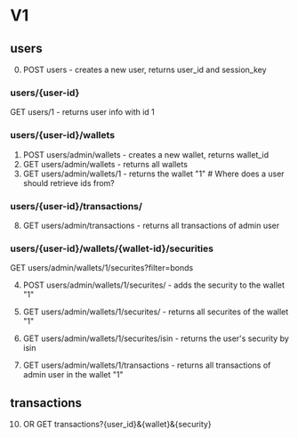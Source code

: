         
# V1

## users
0. POST users - creates a new user, returns user_id and session_key

### users/{user-id}
GET users/1 - returns user info with id 1

### users/{user-id}/wallets

1. POST users/admin/wallets - creates a new wallet, returns wallet_id
2. GET 	users/admin/wallets - returns all wallets
3. GET 	users/admin/wallets/1 - returns the wallet "1"   # Where does a user should retrieve ids from?

### users/{user-id}/transactions/

8. GET	users/admin/transactions - returns all transactions of admin user

### users/{user-id}/wallets/{wallet-id}/securities
GET users/admin/wallets/1/securites?filter=bonds

4. POST users/admin/wallets/1/securites/ - adds the security to the wallet "1"
5. GET 	users/admin/wallets/1/securites/  - returns all securites of the wallet "1"
6. GET	users/admin/wallets/1/securites/isin - returns the user's security by isin


9. GET	users/admin/wallets/1/transactions - returns all transactions of admin user in the wallet "1"

## transactions
10. OR	GET transactions?{user_id}&{wallet}&{security}